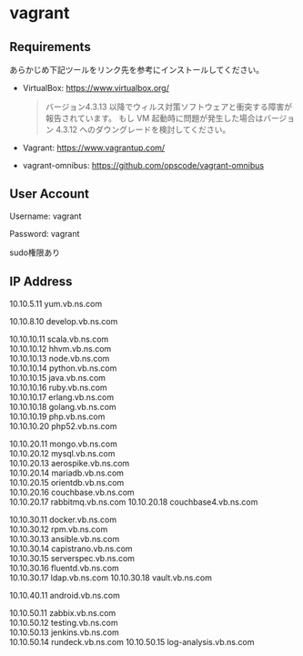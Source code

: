 vagrant
=======

Requirements
------------

あらかじめ下記ツールをリンク先を参考にインストールしてください。

- VirtualBox: https://www.virtualbox.org/

    > バージョン4.3.13 以降でウィルス対策ソフトウェアと衝突する障害が報告されています。
    > もし VM 起動時に問題が発生した場合はバージョン 4.3.12 へのダウングレードを検討してください。

- Vagrant: https://www.vagrantup.com/
- vagrant-omnibus: https://github.com/opscode/vagrant-omnibus

User Account
------------

Username: vagrant

Password: vagrant

sudo権限あり

IP Address
----------

10.10.5.11 yum.vb.ns.com  

10.10.8.10 develop.vb.ns.com  

10.10.10.11 scala.vb.ns.com  
10.10.10.12 hhvm.vb.ns.com  
10.10.10.13 node.vb.ns.com  
10.10.10.14 python.vb.ns.com  
10.10.10.15 java.vb.ns.com  
10.10.10.16 ruby.vb.ns.com  
10.10.10.17 erlang.vb.ns.com  
10.10.10.18 golang.vb.ns.com  
10.10.10.19 php.vb.ns.com  
10.10.10.20 php52.vb.ns.com  

10.10.20.11 mongo.vb.ns.com  
10.10.20.12 mysql.vb.ns.com  
10.10.20.13 aerospike.vb.ns.com  
10.10.20.14 mariadb.vb.ns.com  
10.10.20.15 orientdb.vb.ns.com  
10.10.20.16 couchbase.vb.ns.com  
10.10.20.17 rabbitmq.vb.ns.com
10.10.20.18 couchbase4.vb.ns.com  

10.10.30.11 docker.vb.ns.com  
10.10.30.12 rpm.vb.ns.com  
10.10.30.13 ansible.vb.ns.com  
10.10.30.14 capistrano.vb.ns.com  
10.10.30.15 serverspec.vb.ns.com  
10.10.30.16 fluentd.vb.ns.com  
10.10.30.17 ldap.vb.ns.com
10.10.30.18 vault.vb.ns.com

10.10.40.11 android.vb.ns.com  

10.10.50.11 zabbix.vb.ns.com  
10.10.50.12 testing.vb.ns.com  
10.10.50.13 jenkins.vb.ns.com  
10.10.50.14 rundeck.vb.ns.com
10.10.50.15 log-analysis.vb.ns.com
